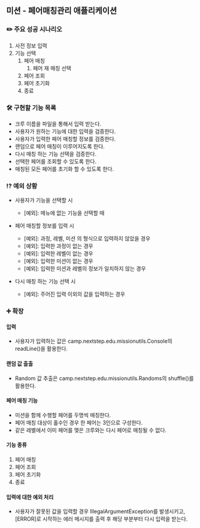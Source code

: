 ## 미션 - 페어매칭관리 애플리케이션

### ✏️️️ 주요 성공 시나리오

1. 사전 정보 입력
2. 기능 선택
    1. 페어 매칭
        1. 페어 재 매칭 선택
    2. 페어 조회
    3. 페어 초기화
    4. 종료

### 🛠 구현할 기능 목록

- 크루 이름을 파일을 통해서 입력 받는다.
- 사용자가 원하는 기능에 대한 입력을 검증한다.
- 사용자가 입력한 페어 매칭할 정보를 검증한다.
- 랜덤으로 페어 매칭이 이루어지도록 한다.
- 다시 매칭 하는 기능 선택을 검증한다.
- 선택한 페어를 조회할 수 있도록 한다.
- 매칭된 모든 페어를 초기화 할 수 있도록 한다.

### ⁉️ 예외 상황

- 사용자가 기능을 선택할 시
    - [예외]: 메뉴에 없는 기능을 선택할 때

- 페어 매칭할 정보를 입력 시
    - [예외]: 과정, 레벨, 미션 의 형식으로 입력하지 않았을 경우
    - [예외]: 입력한 과정이 없는 경우
    - [예외]: 입력한 레벨이 없는 경우
    - [예외]: 입력한 미션이 없는 경우
    - [예외]: 입력한 미션과 레벨의 정보가 일치하지 않는 경우

- 다시 매칭 하는 기능 선택 시
    - [예외]: 주어진 입력 이외의 값을 입력하는 경우

### ➕️ 확장

#### 입력

- 사용자가 입력하는 값은 camp.nextstep.edu.missionutils.Console의 readLine()을 활용한다.

#### 랜덤 값 출출

- Random 값 추출은 camp.nextstep.edu.missionutils.Randoms의 shuffle()를 활용한다.

#### 페어 매칭 기능

- 미션을 함께 수행할 페어를 두명씩 매칭한다.
- 페어 매칭 대상이 홀수인 경우 한 페어는 3인으로 구성한다.
- 같은 레벨에서 이미 페어를 맺은 크루와는 다시 페어로 매칭될 수 없다.

#### 기능 종류

1. 페어 매칭
2. 페어 조회
3. 페어 초기화
4. 종료

#### 입력에 대한 예외 처리

- 사용자가 잘못된 값을 입력할 경우 IllegalArgumentException를 발생시키고, [ERROR]로 시작하는 에러 메시지를 출력 후 해당 부분부터 다시 입력을 받는다.
